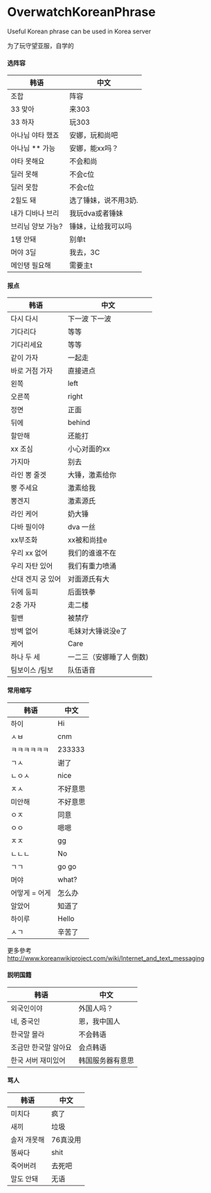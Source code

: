 # OverwatchKoreanPhrase
Useful Korean phrase can be used in Korea server

为了玩守望亚服，自学的

#### 选阵容

| 韩语 | 中文 |
| ------ | ------ |
|조합 |阵容|
|33 맞아 |来303|
|33 하자 |玩303|
|아나님 야타 했죠 |安娜，玩和尚吧|
|아나님 ** 가능 |安娜，能xx吗？|
|야타 못해요 |不会和尚|
|딜러 못해 |不会c位|
|딜러 못함 |不会c位|
|2힐도 돼 |选了锤妹，说不用3奶.|
|내가 디바나 브리 |我玩dva或者锤妹|
|브리님 양보 가능? |锤妹，让给我可以吗|
|1탱 안돼 |别单t|
|머야 3딜 |我去，3C|
|메인탱 필요해 |需要主t|

#### 报点

| 韩语 | 中文 |
| ------ | ------ |
|다시 다시 |下一波 下一波|
|기다리다 |等等|
|기다리세요 |等等|
|같이 가자 |一起走|
|바로 거점 가자 |直接进点|
|왼쪽| left |
|오른쪽| right |
|정면 |正面|
|뒤에| behind|
|할만해 |还能打|
|xx 조심 |小心对面的xx|
|가지마 |别去|
|라인 뽕 줄겟 |大锤，激素给你|
|뿡 주세요 |激素给我|
|뽕겐지 |激素源氏|
|라인 케어 |奶大锤|
|다바 필이야 |dva 一丝|
|xx부조화 |xx被和尚挂e|
|우리 xx 없어 |我们的谁谁不在|
|우리 자탄 있어 |我们有重力喷涌|
|산대 겐지 궁 있어 |对面源氏有大|
|뒤에 둠피 |后面铁拳|
|2충 가자 |走二楼|
|힐밴 |被禁疗|
|방벽 없어|毛妹对大锤说没e了|
|케어| Care|
|하나 두 세 |一二三（安娜睡了人 倒数)|
|팀보이스 /팀보 |队伍语音|

#### 常用缩写

| 韩语 | 中文 |
| ------ | ------ |
|하이 |Hi|
|ㅅㅂ |cnm|
|ㅋㅋㅋㅋㅋㅋ |233333|
|ㄱㅅ |谢了|
|ㄴㅇㅅ |nice|
|ㅈㅅ |不好意思|
|미안해 |不好意思|
|ㅇㅈ |同意|
|ㅇㅇ |嗯嗯|
|ㅈㅈ |gg |
|ㄴㄴㄴ|No|
|ㄱㄱ |go go|
|머야 | what?|
|어떻게 = 어게 |怎么办|
|알았어 |知道了|
|하이루 | Hello|
|ㅅㄱ | 辛苦了|

更多參考
http://www.koreanwikiproject.com/wiki/Internet_and_text_messaging

#### 説明国籍

| 韩语 | 中文 |
| ------ | ------ |
|외국인이야 |外国人吗？|
|네, 중국인 |恩，我中国人|
|한국말 몰라 |不会韩语|
|조금만 한국말 알아요 |会点韩语|
|한국 서버 재미있어 | 韩国服务器有意思|

#### 骂人

| 韩语 | 中文 |
| ------ | ------ |
|미치다|疯了|
|새끼 |垃圾|
|솔저 개못해 |76真没用|
|똥싸다|shit|
|죽어버려 |去死吧|
|말도 안돼  |无语|

